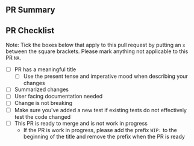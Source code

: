 ## PR Summary

<!-- summarize your PR between here and the checklist -->

## PR Checklist

Note: Tick the boxes below that apply to this pull request by putting an `x` between the square brackets. Please mark anything not applicable to this PR `NA`.

- [ ] PR has a meaningful title
    - [ ] Use the present tense and imperative mood when describing your changes
- [ ] Summarized changes
- [ ] User facing documentation needed
- [ ] Change is not breaking
- [ ] Make sure you've added a new test if existing tests do not effectively test the code changed
- [ ] This PR is ready to merge and is not work in progress
    - If the PR is work in progress, please add the prefix `WIP:` to the beginning of the title and remove the prefix when the PR is ready
